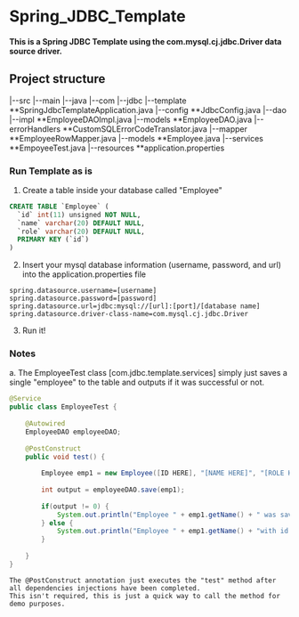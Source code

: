 # Spring_JDBC_Template
#### This is a Spring JDBC Template using the com.mysql.cj.jdbc.Driver data source driver. 

## Project structure 

|--src
	|--main
		|--java
			|--com
				|--jdbc	
					|--template
						**SpringJdbcTemplateApplication.java
						|--config
							**JdbcConfig.java
						|--dao
							|--impl
								**EmployeeDAOImpl.java
							|--models
								**EmployeeDAO.java
						|--errorHandlers
							**CustomSQLErrorCodeTranslator.java
						|--mapper
							**EmployeeRowMapper.java
						|--models
							**Employee.java
						|--services
							**EmpoyeeTest.java
		|--resources
			**application.properties
							
### Run Template as is

1. Create a table inside your database called "Employee"

```sql
CREATE TABLE `Employee` (
  `id` int(11) unsigned NOT NULL,
  `name` varchar(20) DEFAULT NULL,
  `role` varchar(20) DEFAULT NULL,
  PRIMARY KEY (`id`)
)	
```

2. Insert your mysql database information (username, password, and url) into the application.properties file
					
```properties
spring.datasource.username=[username]
spring.datasource.password=[password]
spring.datasource.url=jdbc:mysql://[url]:[port]/[database name]
spring.datasource.driver-class-name=com.mysql.cj.jdbc.Driver

```

3. Run it! 

### Notes

a. The EmployeeTest class [com.jdbc.template.services] simply just saves a single "employee" to the table and outputs if it was successful or not.

```java
@Service
public class EmployeeTest {
	
	@Autowired
	EmployeeDAO employeeDAO;
	
	@PostConstruct
	public void test() {
		
		Employee emp1 = new Employee([ID HERE], "[NAME HERE]", "[ROLE HERE]");
		
		int output = employeeDAO.save(emp1);
		
		if(output != 0) {
			System.out.println("Employee " + emp1.getName() + " was saved successfully with id: " + emp1.getId());
		} else {
			System.out.println("Employee " + emp1.getName() + "with id: " + emp1.getId() + " could not be saved.");
		}
		
	}
}

```

	The @PostConstruct annotation just executes the "test" method after all dependencies injections have been completed. 
	This isn't required, this is just a quick way to call the method for demo purposes. 